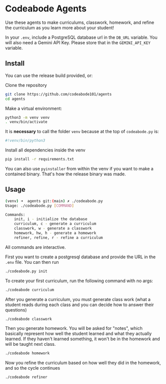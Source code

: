 # Codeabode Agents 
Use these agents to make curriculums, classwork, homework, and refine the curriculum as you learn more about your student!

In your `.env`, include a PostgreSQL database url in the `DB_URL` variable.
You will also need a Gemini API Key. Please store that in the `GEMINI_API_KEY` variable.

## Install 

You can use the release build provided, or:

Clone the repository
```sh
git clone https://github.com/codeabode101/agents
cd agents
```

Make a virtual environment:

```sh
python3 -m venv venv
. venv/bin/activate
```

It is **necessary** to call the folder `venv` because at the top of `codeabode.py` is:

```py
#!venv/bin/python3
```

Install all dependencies inside the venv

```sh
pip install -r requirements.txt
```

You can also use `pyinstaller` from within the venv if you want to make a contained binary. That's how the release binary was made.

## Usage

```sh
(venv) ➜  agents git:(main) ✗ ./codeabode.py                                                  
Usage: ./codeabode.py [COMMAND]

Commands:
    init, i - initialize the database
    curriculum, c - generate a curriculum
    classwork, w - generate a classwork
    homework, hw, h - generate a homework
    refiner, refine, r - refine a curriculum
```

All commands are interactive.

First you want to create a postgresql database and provide the URL in the `.env` file. You can then run
```sh
./codeabode.py init
```

To create your first curriculum, run the following command with no args:
```sh
./codeabode curriculum
```

After you generate a curriculum, you must generate class work (what a student reads during each class and you can decide how to answer their questions)

```sh
./codeabode classwork
```

Then you generate homework. You will be asked for "notes", which basically represent how well the student learned and what they actually learned. If they haven't learned something, it won't be in the homework and will be taught next class.

```sh
./codeabode homework
```
Now you refine the curriculum based on how well they did in the homework, and so the cycle continues

```sh
./codeabode refiner
```
